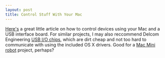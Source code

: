 ```yaml
---
layout: post
title: Control Stuff With Your Mac
---
```

[Here's](http://www.hexten.net/2005/09/19/control-stuff-with-your-mac) a great little article on how to control devices using your Mac and a USB interface board. For similar projects, I may also reccommend Delcom Engineering [USB I/O chips](http://www.delcom-eng.com/products_USBIO.asp#USBIO), which are dirt cheap and not too hard to communicate with using the included OS X drivers. Good for a [Mac Mini robot](http://www.hackaday.com/entry/1234000937058230/) project, perhaps?
